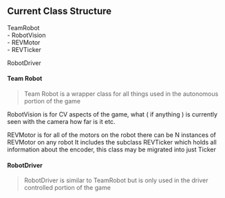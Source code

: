 ## Current Class Structure

TeamRobot
    \
        - RobotVision
    \
        - REVMotor
            \
                - REVTicker
                
RobotDriver

#### Team Robot
> Team Robot is a wrapper class for all things used in the autonomous portion of the game

RobotVision is for CV aspects of the game,
what ( if anything ) is currently seen with the camera
how far is it
etc.

REVMotor is for all of the motors on the robot there can be N instances of REVMotor on any robot
It includes the subclass REVTicker which holds all information about the encoder, this class may be migrated into just Ticker


#### RobotDriver
> RobotDriver is similar to TeamRobot but is only used in the driver controlled portion of the game